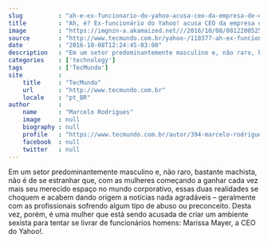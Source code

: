 ```yaml
---
slug          : "ah-e-ex-funcionario-do-yahoo-acusa-ceo-da-empresa-de-discriminar-homens"
title         : "Ah, é? Ex-funcionário do Yahoo! acusa CEO da empresa de discriminar homens"
image         : "https://imgnzn-a.akamaized.net///2016/10/08/08122005250683-t1200x480.jpg"
source        : "http://www.tecmundo.com.br/yahoo-/110377-ah-ex-funcionario-yahoo-acusa-ceo-empresa-discriminar-homens.htm"
date          : "2016-10-08T12:24:45-03:00"
description   : "Em um setor predominantemente masculino e, não raro, bastante machista, não é de se estranhar que, com as mulheres começando a ganhar cada vez mais seu merecido espaço no mundo corporativo, essas duas realidades se choquem e acabem dando origem a notícias nada agradáveis – geralmente com as profissionais sofrendo algum tipo de abuso ou preconceito. Desta vez, porém, é uma mulher que está sendo acusada de criar um ambiente sexista para tentar se livrar de funcionários homens: Marissa Mayer, a CEO do Yahoo!."
categories    : ['technology']
tags          : ['TecMundo']
site          :
    title     : "TecMundo"
    url       : "http://www.tecmundo.com.br"
    locale    : "pt_BR"
author        :
    name      : "Marcelo Rodrigues"
    image     : null
    biography : null
    profile   : "https://www.tecmundo.com.br/autor/394-marcelo-rodrigues/"
    facebook  : null
    twitter   : null
---
```


Em um setor predominantemente masculino e, não raro, bastante machista, não é de se estranhar que, com as mulheres começando a ganhar cada vez mais seu merecido espaço no mundo corporativo, essas duas realidades se choquem e acabem dando origem a notícias nada agradáveis – geralmente com as profissionais sofrendo algum tipo de abuso ou preconceito. Desta vez, porém, é uma mulher que está sendo acusada de criar um ambiente sexista para tentar se livrar de funcionários homens: Marissa Mayer, a CEO do Yahoo!.
